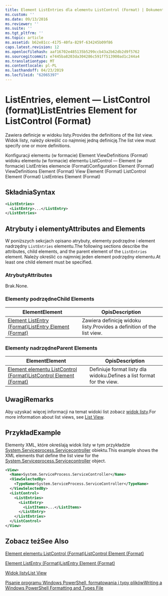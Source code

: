 ```yaml
---
title: Element ListEntries dla elementu ListControl (Format) | Dokumentacja firmy Microsoft
ms.custom: ''
ms.date: 09/13/2016
ms.reviewer: ''
ms.suite: ''
ms.tgt_pltfrm: ''
ms.topic: article
ms.assetid: b62e81cc-4175-40fa-829f-634245b09f86
caps.latest.revision: 12
ms.openlocfilehash: aaf16702e485135b5299ccb43a2b62db2d9f5762
ms.sourcegitcommit: e7445ba8203da304286c591ff513900ad1c244a4
ms.translationtype: MT
ms.contentlocale: pl-PL
ms.lasthandoff: 04/23/2019
ms.locfileid: "62065397"
---
```

# <a name="listentries-element-for-listcontrol-format"></a><span data-ttu-id="7ec3c-102">ListEntries, element — ListControl (format)</span><span class="sxs-lookup"><span data-stu-id="7ec3c-102">ListEntries Element for ListControl (Format)</span></span>

<span data-ttu-id="7ec3c-103">Zawiera definicje w widoku listy.</span><span class="sxs-lookup"><span data-stu-id="7ec3c-103">Provides the definitions of the list view.</span></span> <span data-ttu-id="7ec3c-104">Widok listy, należy określić co najmniej jedną definicję.</span><span class="sxs-lookup"><span data-stu-id="7ec3c-104">The list view must specify one or more definitions.</span></span>

<span data-ttu-id="7ec3c-105">Konfiguracji elementu (w formacie) Element ViewDefinitions (Format) widoku elementu (w formacie) elementu ListControl — Element (w formacie) ListEntries elemencie (Format)</span><span class="sxs-lookup"><span data-stu-id="7ec3c-105">Configuration Element (Format) ViewDefinitions Element (Format) View Element (Format) ListControl Element (Format) ListEntries Element (Format)</span></span>

## <a name="syntax"></a><span data-ttu-id="7ec3c-106">Składnia</span><span class="sxs-lookup"><span data-stu-id="7ec3c-106">Syntax</span></span>

```xml
<ListEntries>
  <ListEntry>...</ListEntry>
</ListEntries>
```

## <a name="attributes-and-elements"></a><span data-ttu-id="7ec3c-107">Atrybuty i elementy</span><span class="sxs-lookup"><span data-stu-id="7ec3c-107">Attributes and Elements</span></span>

<span data-ttu-id="7ec3c-108">W poniższych sekcjach opisano atrybuty, elementy podrzędne i element nadrzędny `ListEntries` elementu.</span><span class="sxs-lookup"><span data-stu-id="7ec3c-108">The following sections describe the attributes, child elements, and the parent element of the `ListEntries` element.</span></span> <span data-ttu-id="7ec3c-109">Należy określić co najmniej jeden element podrzędny elementu.</span><span class="sxs-lookup"><span data-stu-id="7ec3c-109">At least one child element must be specified.</span></span>

### <a name="attributes"></a><span data-ttu-id="7ec3c-110">Atrybuty</span><span class="sxs-lookup"><span data-stu-id="7ec3c-110">Attributes</span></span>

<span data-ttu-id="7ec3c-111">Brak.</span><span class="sxs-lookup"><span data-stu-id="7ec3c-111">None.</span></span>

### <a name="child-elements"></a><span data-ttu-id="7ec3c-112">Elementy podrzędne</span><span class="sxs-lookup"><span data-stu-id="7ec3c-112">Child Elements</span></span>

|<span data-ttu-id="7ec3c-113">Element</span><span class="sxs-lookup"><span data-stu-id="7ec3c-113">Element</span></span>|<span data-ttu-id="7ec3c-114">Opis</span><span class="sxs-lookup"><span data-stu-id="7ec3c-114">Description</span></span>|
|-------------|-----------------|
|[<span data-ttu-id="7ec3c-115">Element ListEntry (Format)</span><span class="sxs-lookup"><span data-stu-id="7ec3c-115">ListEntry Element (Format)</span></span>](./listentry-element-for-listcontrol-format.md)|<span data-ttu-id="7ec3c-116">Zawiera definicję widoku listy.</span><span class="sxs-lookup"><span data-stu-id="7ec3c-116">Provides a definition of the list view.</span></span>|

### <a name="parent-elements"></a><span data-ttu-id="7ec3c-117">Elementy nadrzędne</span><span class="sxs-lookup"><span data-stu-id="7ec3c-117">Parent Elements</span></span>

|<span data-ttu-id="7ec3c-118">Element</span><span class="sxs-lookup"><span data-stu-id="7ec3c-118">Element</span></span>|<span data-ttu-id="7ec3c-119">Opis</span><span class="sxs-lookup"><span data-stu-id="7ec3c-119">Description</span></span>|
|-------------|-----------------|
|[<span data-ttu-id="7ec3c-120">Element elementu ListControl (Format)</span><span class="sxs-lookup"><span data-stu-id="7ec3c-120">ListControl Element (Format)</span></span>](./listcontrol-element-format.md)|<span data-ttu-id="7ec3c-121">Definiuje format listy dla widoku.</span><span class="sxs-lookup"><span data-stu-id="7ec3c-121">Defines a list format for the view.</span></span>|

## <a name="remarks"></a><span data-ttu-id="7ec3c-122">Uwagi</span><span class="sxs-lookup"><span data-stu-id="7ec3c-122">Remarks</span></span>

<span data-ttu-id="7ec3c-123">Aby uzyskać więcej informacji na temat widoki list zobacz [widok listy](./creating-a-list-view.md).</span><span class="sxs-lookup"><span data-stu-id="7ec3c-123">For more information about list views, see [List View](./creating-a-list-view.md).</span></span>

## <a name="example"></a><span data-ttu-id="7ec3c-124">Przykład</span><span class="sxs-lookup"><span data-stu-id="7ec3c-124">Example</span></span>

<span data-ttu-id="7ec3c-125">Elementy XML, które określają widok listy w tym przykładzie [System.Serviceprocess.Servicecontroller](/dotnet/api/System.ServiceProcess.ServiceController) obiektu.</span><span class="sxs-lookup"><span data-stu-id="7ec3c-125">This example shows the XML elements that define the list view for the [System.Serviceprocess.Servicecontroller](/dotnet/api/System.ServiceProcess.ServiceController) object.</span></span>

```xml
<View>
  <Name>System.ServiceProcess.ServiceController</Name>
  <ViewSelectedBy>
    <TypeName>System.ServiceProcess.ServiceController</TypeName>
  </ViewSelectedBy>
  <ListControl>
    <ListEntries>
      <ListEntry>
        <ListItems>...</ListItems>
      </ListEntry>
    </ListEntries>
  </ListControl>
</View>
```

## <a name="see-also"></a><span data-ttu-id="7ec3c-126">Zobacz też</span><span class="sxs-lookup"><span data-stu-id="7ec3c-126">See Also</span></span>

[<span data-ttu-id="7ec3c-127">Element elementu ListControl (Format)</span><span class="sxs-lookup"><span data-stu-id="7ec3c-127">ListControl Element (Format)</span></span>](./listcontrol-element-format.md)

[<span data-ttu-id="7ec3c-128">Element ListEntry (Format)</span><span class="sxs-lookup"><span data-stu-id="7ec3c-128">ListEntry Element (Format)</span></span>](./listentry-element-for-listcontrol-format.md)

[<span data-ttu-id="7ec3c-129">Widok listy</span><span class="sxs-lookup"><span data-stu-id="7ec3c-129">List View</span></span>](./creating-a-list-view.md)

[<span data-ttu-id="7ec3c-130">Pisanie programu Windows PowerShell, formatowania i typy plików</span><span class="sxs-lookup"><span data-stu-id="7ec3c-130">Writing a Windows PowerShell Formatting and Types File</span></span>](./writing-a-powershell-formatting-file.md)
